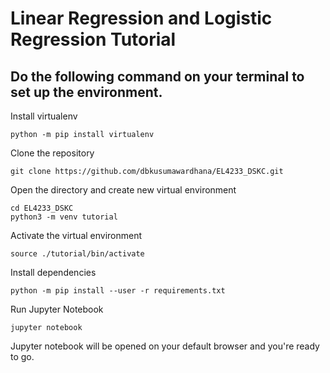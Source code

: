 # Linear Regression and Logistic Regression Tutorial

## Do the following command on your terminal to set up the environment.

Install virtualenv
```
python -m pip install virtualenv
```
Clone the repository
```
git clone https://github.com/dbkusumawardhana/EL4233_DSKC.git
```
Open the directory and create new virtual environment
```
cd EL4233_DSKC
python3 -m venv tutorial
```
Activate the virtual environment
```
source ./tutorial/bin/activate
```
Install dependencies
```
python -m pip install --user -r requirements.txt
```
Run Jupyter Notebook
```
jupyter notebook
```
Jupyter notebook will be opened on your default browser and you're ready to go.
